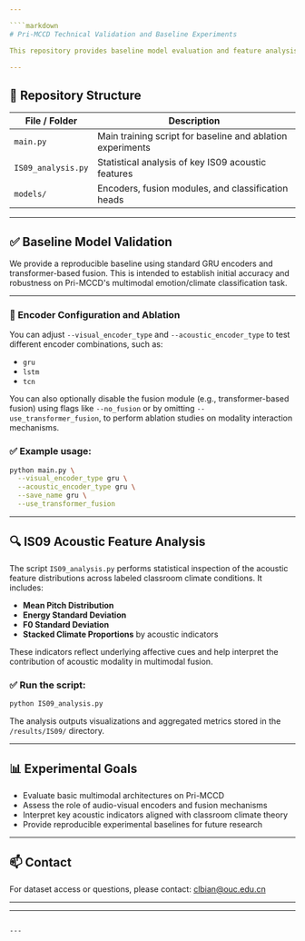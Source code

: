 ```yaml
---

````markdown
# Pri-MCCD Technical Validation and Baseline Experiments

This repository provides baseline model evaluation and feature analysis code for the **Pri-MCCD** dataset — a multimodal classroom climate dataset collected from real-world primary school lessons. The code supports pilot studies, ablation experiments, and acoustic feature analysis using standard multimodal pipelines.

---
```


## 📂 Repository Structure

| File / Folder         | Description                                                                 |
|------------------------|-----------------------------------------------------------------------------|
| `main.py`             | Main training script for baseline and ablation experiments                  |
| `IS09_analysis.py`    | Statistical analysis of key IS09 acoustic features                          |
| `models/`             | Encoders, fusion modules, and classification heads                          |


---

## ✅ Baseline Model Validation 

We provide a reproducible baseline using standard GRU encoders and transformer-based fusion. This is intended to establish initial accuracy and robustness on Pri-MCCD's multimodal emotion/climate classification task.

---

### 🔧 Encoder Configuration and Ablation

You can adjust `--visual_encoder_type` and `--acoustic_encoder_type` to test different encoder combinations, such as:

- `gru`
- `lstm`
- `tcn`



You can also optionally disable the fusion module (e.g., transformer-based fusion) using flags like `--no_fusion` or by omitting `--use_transformer_fusion`, to perform ablation studies on modality interaction mechanisms.

### ✅ Example usage:

```bash
python main.py \
  --visual_encoder_type gru \
  --acoustic_encoder_type gru \
  --save_name gru \
  --use_transformer_fusion
````

---

## 🔍 IS09 Acoustic Feature Analysis

The script `IS09_analysis.py` performs statistical inspection of the acoustic feature distributions across labeled classroom climate conditions. It includes:

* **Mean Pitch Distribution**
* **Energy Standard Deviation**
* **F0 Standard Deviation**
* **Stacked Climate Proportions** by acoustic indicators

These indicators reflect underlying affective cues and help interpret the contribution of acoustic modality in multimodal fusion.

### ✅ Run the script:

```bash
python IS09_analysis.py
```

The analysis outputs visualizations and aggregated metrics stored in the `/results/IS09/` directory.

---

## 📊 Experimental Goals

* Evaluate basic multimodal architectures on Pri-MCCD
* Assess the role of audio-visual encoders and fusion mechanisms
* Interpret key acoustic indicators aligned with classroom climate theory
* Provide reproducible experimental baselines for future research

---

## 📫 Contact

For dataset access or questions, please contact:
clbian@ouc.edu.cn

---



---

```

---


```
